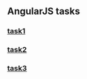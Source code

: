 ## AngularJS tasks

###  [task1](https://evgladkiy.github.io/FrontCamp-es6-webpack/dist/)
###  [task2](https://evgladkiy.github.io/FrontCamp-es6-webpack/dist/)
###  [task3](https://evgladkiy.github.io/FrontCamp-es6-webpack/dist/)
